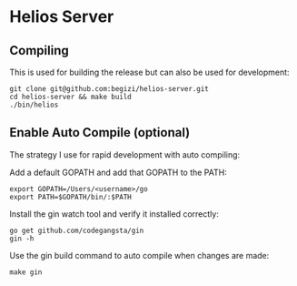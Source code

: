 # Helios Server


## Compiling
This is used for building the release but can also be used for development:

    git clone git@github.com:begizi/helios-server.git
    cd helios-server && make build
    ./bin/helios


## Enable Auto Compile (optional)
The strategy I use for rapid development with auto compiling:

Add a default GOPATH and add that GOPATH to the PATH:

    export GOPATH=/Users/<username>/go
    export PATH=$GOPATH/bin/:$PATH

Install the gin watch tool and verify it installed correctly:

    go get github.com/codegangsta/gin
    gin -h

Use the gin build command to auto compile when changes are made:

    make gin
